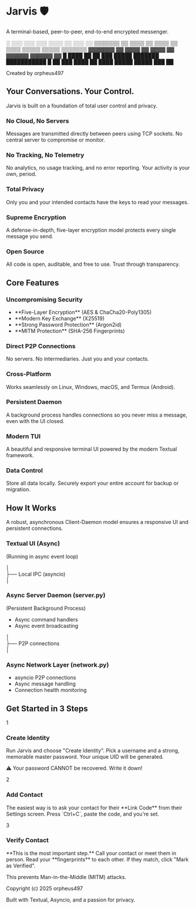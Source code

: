 Jarvis 🛡️
==========

A terminal-based, peer-to-peer, end-to-end encrypted messenger.

░        ░░░      ░░░       ░░░  ░░░░  ░░        ░░░      ░░
▒▒▒▒▒▒▒  ▒▒  ▒▒▒▒  ▒▒  ▒▒▒▒  ▒▒  ▒▒▒▒  ▒▒▒▒▒  ▒▒▒▒▒  ▒▒▒▒▒▒▒
▓▓▓▓▓▓▓  ▓▓  ▓▓▓▓  ▓▓       ▓▓▓▓  ▓▓  ▓▓▓▓▓▓  ▓▓▓▓▓▓      ▓▓
█  ████  ██        ██  ███  █████    ███████  ███████████  █
██      ███  ████  ██  ████  █████  █████        ███      ██

Created by orpheus497

Your Conversations. Your Control.
---------------------------------

Jarvis is built on a foundation of total user control and privacy.

### No Cloud, No Servers

Messages are transmitted directly between peers using TCP sockets. No central server to compromise or monitor.

### No Tracking, No Telemetry

No analytics, no usage tracking, and no error reporting. Your activity is your own, period.

### Total Privacy

Only you and your intended contacts have the keys to read your messages.

### Supreme Encryption

A defense-in-depth, five-layer encryption model protects every single message you send.

### Open Source

All code is open, auditable, and free to use. Trust through transparency.

Core Features
-------------

### Uncompromising Security

*   \*\*Five-Layer Encryption\*\* (AES & ChaCha20-Poly1305)
*   \*\*Modern Key Exchange\*\* (X25519)
*   \*\*Strong Password Protection\*\* (Argon2id)
*   \*\*MITM Protection\*\* (SHA-256 Fingerprints)

### Direct P2P Connections

No servers. No intermediaries. Just you and your contacts.

### Cross-Platform

Works seamlessly on Linux, Windows, macOS, and Termux (Android).

### Persistent Daemon

A background process handles connections so you never miss a message, even with the UI closed.

### Modern TUI

A beautiful and responsive terminal UI powered by the modern Textual framework.

### Data Control

Store all data locally. Securely export your entire account for backup or migration.

How It Works
------------

A robust, asynchronous Client-Daemon model ensures a responsive UI and persistent connections.

### Textual UI (Async)

(Running in async event loop)

│  
├── Local IPC (asyncio)  
│

### Async Server Daemon (server.py)

(Persistent Background Process)

*   Async command handlers
*   Async event broadcasting

│  
├── P2P connections  
│

### Async Network Layer (network.py)

*   asyncio P2P connections
*   Async message handling
*   Connection health monitoring

Get Started in 3 Steps
----------------------

1

### Create Identity

Run Jarvis and choose "Create Identity". Pick a username and a strong, memorable master password. Your unique UID will be generated.

⚠️ Your password CANNOT be recovered. Write it down!

2

### Add Contact

The easiest way is to ask your contact for their \*\*Link Code\*\* from their Settings screen. Press \`Ctrl+C\`, paste the code, and you're set.

3

### Verify Contact

\*\*This is the most important step.\*\* Call your contact or meet them in person. Read your \*\*fingerprints\*\* to each other. If they match, click "Mark as Verified".

This prevents Man-in-the-Middle (MITM) attacks.

Copyright (c) 2025 orpheus497

Built with Textual, Asyncio, and a passion for privacy.
